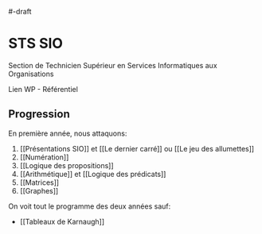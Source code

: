 #-draft

# STS SIO

Section de Technicien Supérieur en
Services Informatiques aux Organisations

Lien WP - Référentiel

## Progression

En première année, nous attaquons:

1. [[Présentations SIO]] et
  [[Le dernier carré]] ou [[Le jeu des allumettes]]
1. [[Numération]]
2. [[Logique des propositions]]
3. [[Arithmétique]] et [[Logique des prédicats]]
4. [[Matrices]]
5. [[Graphes]]

On voit tout le programme des deux années
sauf:

- [[Tableaux de Karnaugh]]
